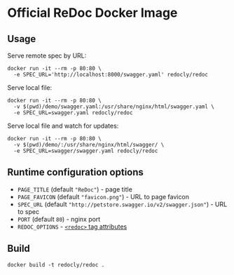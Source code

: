 # Official ReDoc Docker Image

## Usage

Serve remote spec by URL:

    docker run -it --rm -p 80:80 \
      -e SPEC_URL='http://localhost:8000/swagger.yaml' redocly/redoc

Serve local file:

    docker run -it --rm -p 80:80 \
      -v $(pwd)/demo/swagger.yaml:/usr/share/nginx/html/swagger.yaml \
      -e SPEC_URL=swagger.yaml redocly/redoc
      
Serve local file and watch for updates:

    docker run -it --rm -p 80:80 \
      -v $(pwd)/demo/:/usr/share/nginx/html/swagger/ \
      -e SPEC_URL=swagger/swagger.yaml redocly/redoc

## Runtime configuration options

- `PAGE_TITLE` (default `"ReDoc"`) - page title
- `PAGE_FAVICON` (default `"favicon.png"`) - URL to page favicon
- `SPEC_URL` (default `"http://petstore.swagger.io/v2/swagger.json"`) - URL to spec
- `PORT` (default `80`) - nginx port
- `REDOC_OPTIONS` - [`<redoc>` tag attributes](https://github.com/Redocly/redoc#redoc-tag-attributes)

## Build

    docker build -t redocly/redoc .
